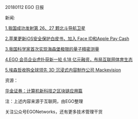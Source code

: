 20180112 EGO 日报

新闻:

[1.我国成功发射第 26、27 颗北斗导航卫星](http://t.cn/RQUG9g1)

[2.苹果更新iOS安全保护白皮书，加入 Face ID和Apple Pay Cash](http://t.cn/RQyDGTt)

[3.我国科学家首次实现海森堡极限的量子精密测量](http://t.cn/RQUMbE9)

[4.EGO 会员企业虎扑获新一轮 6.18 亿元融资，布局互联网体育生态](http://t.cn/RQUMqYL)

[5.埃森哲收购全球领先 3D 沉浸式内容制作公司 Mackevision](http://t.cn/RQyXzHT)

资源：

[华金证券：计算机新科技之区块链应用篇](http://www.199it.com/archives/674462.html)

注：上述内容来源于互联网，由EGO整理

关注公众号EGONetworks，还有更多技术管理干货
